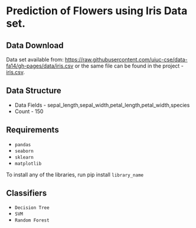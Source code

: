 # Prediction of Flowers using Iris Data set.

## Data Download
Data set available from: https://raw.githubusercontent.com/uiuc-cse/data-fa14/gh-pages/data/iris.csv
or the same file can be found in the project - [iris.csv](iris.csv). 

## Data Structure
- Data Fields - sepal_length,sepal_width,petal_length,petal_width,species 
- Count - 150

## Requirements
- `pandas`
- `seaborn`
- `sklearn`
- `matplotlib`

To install any of the libraries, run pip install `library_name`

## Classifiers
- `Decision Tree` 
- `SVM`
- `Random Forest`
